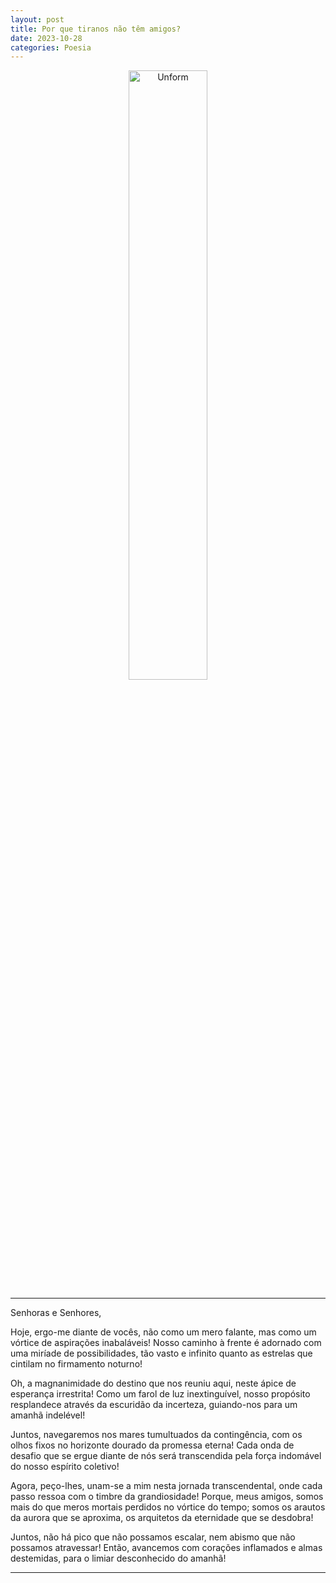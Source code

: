 ```yaml
---
layout: post
title: Por que tiranos não têm amigos?
date: 2023-10-28
categories: Poesia
---
```


<p align="center">
<img src="{{ site.baseurl }}/images/2023-10-29-Pq-tiranos-nao-tem-amigos.png" height="50%" width="50%" alt="Unform" />
</p>

---

Senhoras e Senhores,

Hoje, ergo-me diante de vocês, não como um mero falante, mas como um vórtice de aspirações inabaláveis! Nosso caminho à frente é adornado com uma miríade de possibilidades, tão vasto e infinito quanto as estrelas que cintilam no firmamento noturno!

Oh, a magnanimidade do destino que nos reuniu aqui, neste ápice de esperança irrestrita! Como um farol de luz inextinguível, nosso propósito resplandece através da escuridão da incerteza, guiando-nos para um amanhã indelével!

Juntos, navegaremos nos mares tumultuados da contingência, com os olhos fixos no horizonte dourado da promessa eterna! Cada onda de desafio que se ergue diante de nós será transcendida pela força indomável do nosso espírito coletivo!

Agora, peço-lhes, unam-se a mim nesta jornada transcendental, onde cada passo ressoa com o timbre da grandiosidade! Porque, meus amigos, somos mais do que meros mortais perdidos no vórtice do tempo; somos os arautos da aurora que se aproxima, os arquitetos da eternidade que se desdobra!

Juntos, não há pico que não possamos escalar, nem abismo que não possamos atravessar! Então, avancemos com corações inflamados e almas destemidas, para o limiar desconhecido do amanhã!

---

